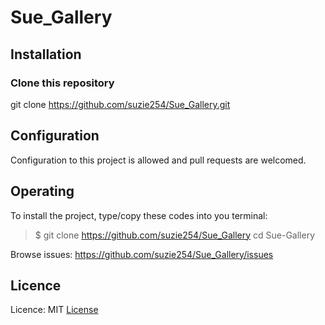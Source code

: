 # Sue_Gallery

## Installation

### Clone this repository

git clone <https://github.com/suzie254/Sue_Gallery.git>

## Configuration

Configuration to this project is allowed and pull requests are welcomed.

## Operating

To install the project, type/copy these codes into you terminal:

> $ git clone <https://github.com/suzie254/Sue_Gallery>
> cd Sue-Gallery

Browse issues: <https://github.com/suzie254/Sue_Gallery/issues>

## Licence

Licence: MIT [License](LICENSE)
